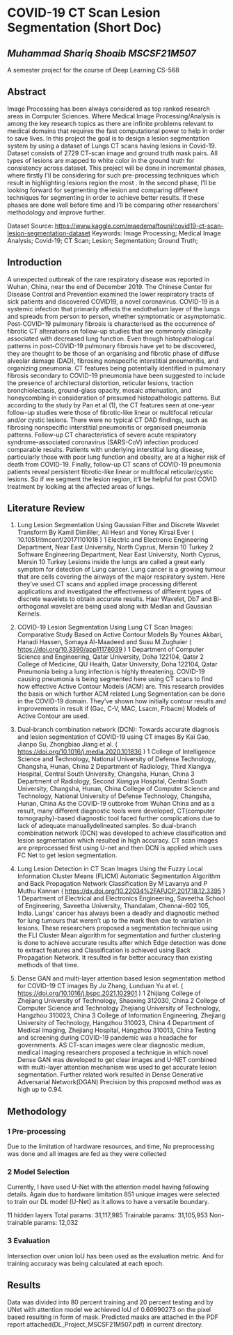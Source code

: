 # COVID-19 CT Scan Lesion Segmentation (Short Doc)
## _Muhammad Shariq Shoaib MSCSF21M507_

A semester project for the course of
Deep Learning CS-568


## Abstract

Image Processing has been always considered as top ranked research areas in Computer Sciences. Where Medical Image Processing/Analysis is among the key research topics as there are infinite problems relevant to medical domains that requires the fast computational power to help in order to save lives. In this project the goal is to design a lesion segmentation system by using a dataset of Lungs CT scans having lesions in Covid-19.
Dataset consists of 2729 CT-scan image and ground truth mask pairs. All types of lesions are mapped to white color in the ground truth for consistency across dataset. This project will be done in incremental phases, where firstly I’ll be considering for
such pre-processing techniques which result in highlighting lesions region the most .
In the second phase, I’ll be looking forward for segmenting the lesion and comparing
different techniques for segmenting in order to achieve better results.
If these phases are done well before time and I’ll be comparing other researchers’ methodology and improve further.


Dataset Source:
https://www.kaggle.com/maedemaftouni/covid19-ct-scan-lesion-segmentation-dataset
Keywords: Image Processing; Medical Image Analysis; Covid-19; CT Scan; Lesion; Segmentation; Ground Truth;

## Introduction
A unexpected outbreak of the rare respiratory disease was reported in Wuhan, China,
near the end of December 2019. The Chinese Center for Disease Control and Prevention examined the lower respiratory tracts of sick patients and discovered COVID19, a novel coronavirus. COVID-19 is a systemic infection that primarily affects the
endothelium layer of the lungs and spreads from person to person, whether symptomatic or asymptomatic.
Post-COVID-19 pulmonary fibrosis is characterised as the occurrence of fibrotic
CT alterations on follow-up studies that are commonly clinically associated with
decreased lung function. Even though histopathological patterns in post-COVID-19
pulmonary fibrosis have yet to be discovered, they are thought to be those of an
organising and fibrotic phase of diffuse alveolar damage (DAD), fibrosing nonspecific
interstitial pneumonitis, and organizing pneumonia. CT features being potentially
identified in pulmonary fibrosis secondary to COVID-19 pneumonia have been suggested to include the presence of architectural distortion, reticular lesions, traction
bronchiolectasis, ground-glass opacity, mosaic attenuation, and honeycombing in
consideration of presumed histopathologic patterns. But according to the study
by Pan et al (1), the CT features seen at one-year follow-up studies were those of
fibrotic-like linear or multifocal reticular and/or cystic lesions.
There were no typical CT DAD findings, such as fibrosing nonspecific interstitial pneumonitis or organised pneumonia patterns. Follow-up CT characteristics
of severe acute respiratory syndrome-associated coronavirus (SARS-CoV) infection
produced comparable results. Patients with underlying interstitial lung disease, particularly those with poor lung function and obesity, are at a higher risk of death
from COVID-19.
Finally, follow-up CT scans of COVID-19 pneumonia patients reveal persistent
fibrotic-like linear or multifocal reticular/cystic lesions. So if we segment the lesion region, it’ll be helpful for post COVID treatment by looking at the affected
areas of lungs.


##  Literature Review
1. Lung Lesion Segmentation Using Gaussian Filter and Discrete Wavelet
Transform
By Kamil Dimililer, Ali Hesri and Yoney Kirsal Ever
( 10.1051/itmconf/20171101018 )
1 Electric and Electronic Engineering Department, Near East University, North Cyprus, Mersin 10 Turkey
2 Software Engineering Department, Near East University, North Cyprus, Mersin 10 Turkey
Lesions inside the lungs are called a great early symptom for detection of
Lung cancer. Lung cancer is a growing tumour that are cells covering the
airways of the major respiratory system.
Here they’ve used CT scans and applied image processing different applications and investigated the effectiveness of different types of discrete wavelets
to obtain accurate results.
Haar Wavelet, Db7 and Bi-orthogonal wavelet are being used along with Median and Gaussian Kernels.
2. COVID-19 Lesion Segmentation Using Lung CT Scan Images: Comparative Study Based on Active Contour Models
By Younes Akbari, Hanadi Hassen, Somaya Al-Maadeed and Susu M.Zughaier
( https://doi.org/10.3390/app11178039 )
1 Department of Computer Science and Engineering, Qatar University, Doha 122104, Qatar
2 College of Medicine, QU Health, Qatar University, Doha 122104, Qatar
Pneumonia being a lung infection is highly threatening. COVID-19 causing
pneumonia is being segmented here using CT scans to find how effective Active
Contour Models (ACM) are. This research provides the basis on which further
ACM related Lung Segmentation can be done in the COVID-19 domain.
They’ve shown how initially contour results and improvements in result if
(Gac, C-V, MAC, Lsacm, Frbacm) Models of Active Contour are used.
3. Dual-branch combination network (DCN): Towards accurate diagnosis and lesion segmentation of COVID-19 using CT images
By Kai Gao, Jianpo Su, Zhongbiao Jiang et al.
( https://doi.org/10.1016/j.media.2020.101836 )
1 College of Intelligence Science and Technology, National University of Defense Technology, Changsha,
Hunan, China
2 Department of Radiology, Third Xiangya Hospital, Central South University, Changsha, Hunan, China
3 Department of Radiology, Second Xiangya Hospital, Central South University, Changsha, Hunan, China College of Computer Science and Technology, National University of Defense Technology, Changsha, Hunan, China
As the COVID-19 outbroke from Wuhan China and as a result, many different diagnostic tools were developed, CT(computer tomography)-based diagnostic tool faced further complications due to lack of adequate manuallydelineated samples. So dual-branch combination network (DCN) was developed to achieve classification and lesion segmentation which resulted in high
accuracy. CT scan images are preprocessed first using U-net and then DCN
is applied which uses FC Net to get lesion segmentation.
4. Lung Lesion Detection in CT Scan Images Using the Fuzzy Local
Information Cluster Means (FLICM) Automatic Segmentation Algorithm and Back Propagation Network Classification
By M Lavanya and P Muthu Kannan
( https://dx.doi.org/10.22034%2FAPJCP.2017.18.12.3395 )
1 Department of Electrical and Electronics Engineering, Saveetha School of Engineering, Saveetha University, Thandalam, Chennai-602 105, India.
Lungs’ cancer has always been a deadly and diagnostic method for lung tumours that weren’t up to the mark then due to variation in lesions. These
researchers proposed a segmentation technique using the FLI Cluster Mean
algorithm for segmentation and further clustering is done to achieve accurate
results after which Edge detection was done to extract features and Classification is achieved using Back Propagation Network.
It resulted in far better accuracy than existing methods of that time.

5. Dense GAN and multi-layer attention based lesion segmentation
method for COVID-19 CT images By Ju Zhang, Lunduan Yu at el.
( https://doi.org/10.1016/j.bspc.2021.102901 )
1 Zhijiang College of Zhejiang University of Technology, Shaoxing 312030, China
2 College of Computer Science and Technology Zhejiang University of Technology, Hangzhou 310023, China
3 College of Information Engineering, Zhejiang University of Technology, Hangzhou 310023, China
4 Department of Medical Imaging, Zhejiang Hospital, Hangzhou 310013, China
Testing and screening during COVID-19 pandemic was a headache for governments. AS CT-scan images were clear diagnostic medium, medical imaging
researchers proposed a technique in which novel Dense GAN was developed to
get clear images and U-NET combined with multi-layer attention mechanism
was used to get accurate lesion segmentation. Further related work resulted
in Dense Generative Adversarial Network(DGAN)
Precision by this proposed method was as high up to 0.94.

## Methodology
### 1 Pre-processing
Due to the limitation of hardware resources, and time, No preprocessing was
done and all images are fed as they were collected

### 2 Model Selection
Currently, I have used U-Net with the attention model having following details.
Again due to hardware limitation 851 unique images were selected to train our
DL model (U-Net) as it allows to have a versatile boundary.

11 hidden layers
Total params: 31,117,985
Trainable params: 31,105,953
Non-trainable params: 12,032
### 3 Evaluation
Intersection over union IoU has been used as the evaluation metric. And for training accuracy was being calculated at each epoch.

##  Results
Data was divided into 80 percent training and 20 percent testing and by UNet
with attention model we achieved IoU of 0.60990273 on the pixel based resulting in form of mask. Predicted masks are attached in the PDF report attached(DL_Project_MSCSF21M507.pdf) in current directory.
